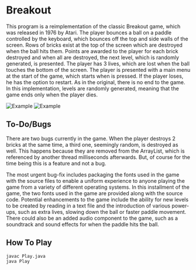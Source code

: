 Breakout
========

This program is a reimplementation of the classic Breakout game, which was released in 1976 by Atari. The player bounces a ball on a paddle controlled by the keyboard, which bounces off the top and side walls of the screen. Rows of bricks exist at the top of the screen which are destroyed when the ball hits them. Points are awarded to the player for each brick destroyed and when all are destroyed, the next level, which is randomly generated, is presented. The player has 3 lives, which are lost when the ball touches the bottom of the screen. 
The player is presented with a main menu at the start of the game, which starts when <SPACE> is pressed. If the player loses, he has the option to restart. As in the original, there is no end to the game. In this implementation, levels are randomly generated, meaning that the game ends only when the player dies.

![Example](https://raw.github.com/zacoppotamus/Breakout/master/Screenshot%202.png) ![Example](https://raw.github.com/zacoppotamus/Breakout/master/Screenshot%201.png)


To-Do/Bugs
---

There are two bugs currently in the game. When the player destroys 2 bricks at the same time, a third one, seemingly random, is destroyed as well. This happens because they are removed from the ArrayList, which is referenced by another thread milliseconds afterwards. But, of course for the time being this is a feature and not a bug. 

The most urgent bug-fix includes packaging the fonts used in the game with the source files to enable a uniform experience to anyone playing the game from a variety of different operating systems. In this installment of the game, the two fonts used in the game are provided along with the source code.
Potential enhancements to the game include the ability for new levels to be created by reading in a text file and the introduction of various power-ups, such as extra lives, slowing down the ball or faster paddle movement. There could also be an added audio component to the game, such as a soundtrack and sound effects for when the paddle hits the ball.

How To Play
---
```
javac Play.java
java Play
```
